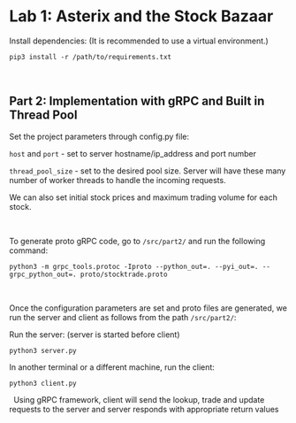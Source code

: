 # Lab 1: Asterix and the Stock Bazaar

Install dependencies: (It is recommended to use a virtual environment.)
```
pip3 install -r /path/to/requirements.txt
```
&nbsp;
## Part 2: Implementation with gRPC and Built in Thread Pool

Set the project parameters through config.py file:

```host``` and ```port``` - set to server hostname/ip_address and port number 

```thread_pool_size``` - set to the desired pool size. Server will have these many number of worker threads to handle the incoming requests.

We can also set initial stock prices and maximum trading volume for each stock.

&nbsp;
&nbsp;

To generate proto gRPC code, go to ```/src/part2/``` and run the following command:
```
python3 -m grpc_tools.protoc -Iproto --python_out=. --pyi_out=. --grpc_python_out=. proto/stocktrade.proto
```

&nbsp;

Once the configuration parameters are set and proto files are generated, we run the server and client as follows from the path ```/src/part2/```:

Run the server: (server is started before client)
```
python3 server.py
```
In another terminal or a different machine, run the client:
```
python3 client.py
```

&nbsp;
Using gRPC framework, client will send the lookup, trade and update requests to the server and server responds with appropriate return values